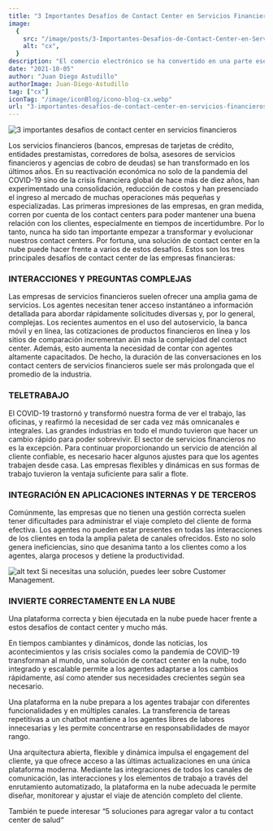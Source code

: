 ```yaml
---
title: "3 Importantes Desafíos de Contact Center en Servicios Financieros"
image:
  {
    src: "/image/posts/3-Importantes-Desafios-de-Contact-Center-en-Servicios-Financieros-1024x576.webp",
    alt: "cx",
  }
description: "El comercio electrónico se ha convertido en una parte esencial de la vida cotidiana, y optimizar la experiencia del cliente en tu tienda en línea es crucial para el éxito. En un mercado que mueve miles de millones de dólares y con un número creciente de consumidores, la importancia de brindar un excelente Customer Experience no puede ser subestimada. Este artículo se enfoca en ofrecer valiosas estrategias para mejorar la Experiencia del Cliente en tu ecommerce, destacando su importancia y proporcionando consejos prácticos para diferenciarte de la competencia."
date: "2021-10-05"
author: "Juan Diego Astudillo"
authorImage: Juan-Diego-Astudillo
tag: ["cx"]
iconTag: "/image/iconBlog/icono-blog-cx.webp"
url: "3-importantes-desafíos-de-contact-center-en-servicios-financieros"
---
```


![3 importantes desafios de contact center en servicios financieros](/image/posts/3-Importantes-Desafios-de-Contact-Center-en-Servicios-Financieros-1024x576.webp)

Los servicios financieros (bancos, empresas de tarjetas de crédito, entidades prestamistas, corredores de bolsa, asesores de servicios financieros y agencias de cobro de deudas) se han transformado en los últimos años. En su reactivación económica no solo de la pandemia del COVID-19 sino de la crisis financiera global de hace más de diez años, han experimentado una consolidación, reducción de costos y han presenciado el ingreso al mercado de muchas operaciones más pequeñas y especializadas. Las primeras impresiones de las empresas, en gran medida, corren por cuenta de los contact centers para poder mantener una buena relación con los clientes, especialmente en tiempos de incertidumbre. Por lo tanto, nunca ha sido tan importante empezar a transformar y evolucionar nuestros contact centers. Por fortuna, una solución de contact center en la nube puede hacer frente a varios de estos desafíos. Estos son los tres principales desafíos de contact center de las empresas financieras:

### INTERACCIONES Y PREGUNTAS COMPLEJAS
Las empresas de servicios financieros suelen ofrecer una amplia gama de servicios. Los agentes necesitan tener acceso instantáneo a información detallada para abordar rápidamente solicitudes diversas y, por lo general, complejas. Los recientes aumentos en el uso del autoservicio, la banca móvil y en línea, las cotizaciones de productos financieros en línea y los sitios de comparación incrementan aún más la complejidad del contact center. Además, esto aumenta la necesidad de contar con agentes altamente capacitados. De hecho, la duración de las conversaciones en los contact centers de servicios financieros suele ser más prolongada que el promedio de la industria.

### TELETRABAJO
El COVID-19 trastornó y transformó nuestra forma de ver el trabajo, las oficinas, y reafirmó la necesidad de ser cada vez más omnicanales e integrales. Las grandes industrias en todo el mundo tuvieron que hacer un cambio rápido para poder sobrevivir. El sector de servicios financieros no es la excepción. Para continuar proporcionando un servicio de atención al cliente confiable, es necesario hacer algunos ajustes para que los agentes trabajen desde casa. Las empresas flexibles y dinámicas en sus formas de trabajo tuvieron la ventaja suficiente para salir a flote.

### INTEGRACIÓN EN APLICACIONES INTERNAS Y DE TERCEROS
Comúnmente, las empresas que no tienen una gestión correcta suelen tener dificultades para administrar el viaje completo del cliente de forma efectiva. Los agentes no pueden estar presentes en todas las interacciones de los clientes en toda la amplia paleta de canales ofrecidos. Esto no solo genera ineficiencias, sino que desanima tanto a los clientes como a los agentes, alarga procesos y detiene la productividad.


![alt text](/image/posts/cx-cc-2-1-1024x683.webp)
Si necesitas una solución, puedes leer sobre Customer Management.
### INVIERTE CORRECTAMENTE EN LA NUBE
Una plataforma correcta y bien éjecutada en la nube puede hacer frente a estos desafíos de contact center y mucho más.

En tiempos cambiantes y dinámicos, donde las noticias, los acontecimientos y las crisis sociales como la pandemia de COVID-19 transforman al mundo, una solución de contact center en la nube, todo integrado y escalable permite a los agentes adaptarse a los cambios rápidamente, así como atender sus necesidades crecientes según sea necesario.

Una plataforma en la nube prepara a los agentes trabajar con diferentes funcionalidades y en múltiples canales. La transferencia de tareas repetitivas a un chatbot mantiene a los agentes libres de labores innecesarias y les permite concentrarse en responsabilidades de mayor rango.

Una arquitectura abierta, flexible y dinámica impulsa el engagement del cliente, ya que ofrece acceso a las últimas actualizaciones en una única plataforma moderna. Mediante las integraciones de todos los canales de comunicación, las interacciones y los elementos de trabajo a través del enrutamiento automatizado, la plataforma en la nube adecuada le permite diseñar, monitorear y ajustar el viaje de atención completo del cliente.

También te puede interesar “5 soluciones para agregar valor a tu contact center de salud“